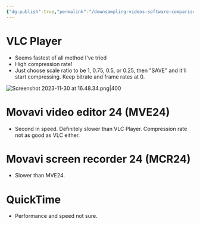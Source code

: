 ```yaml
---
{"dg-publish":true,"permalink":"/downsampling-videos-software-comparison-free-and-paid/","noteIcon":"2"}
---
```


# VLC Player

- Seems fastest of all method I've tried
- High compression rate!
- Just choose scale ratio to be 1, 0.75, 0.5, or 0.25, then "SAVE" and it'll start compressing. Keep bitrate and frame rates at 0.

![Screenshot 2023-11-30 at 16.48.34.png|400](/img/user/_attachments/Screenshot%202023-11-30%20at%2016.48.34.png)

# Movavi video editor 24 (MVE24)
- Second in speed. Definitely slower than VLC Player. Compression rate not as good as VLC either.
# Movavi screen recorder 24 (MCR24)
- Slower than MVE24.
# QuickTime
- Performance and speed not sure.
